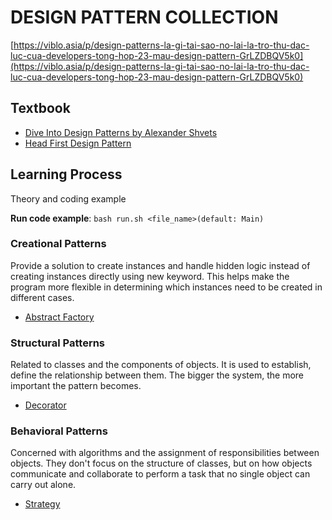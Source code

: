# DESIGN PATTERN COLLECTION

[https://viblo.asia/p/design-patterns-la-gi-tai-sao-no-lai-la-tro-thu-dac-luc-cua-developers-tong-hop-23-mau-design-pattern-GrLZDBQV5k0](https://viblo.asia/p/design-patterns-la-gi-tai-sao-no-lai-la-tro-thu-dac-luc-cua-developers-tong-hop-23-mau-design-pattern-GrLZDBQV5k0)

## Textbook

- [Dive Into Design Patterns by Alexander Shvets](/textbook/Dive%20Into%20Design%20Patterns%20by%20Alexander%20Shvets%20(z-lib.org).pdf)
- [Head First Design Pattern](/textbook/Head_First_Design_Pattern.pdf)

## Learning Process

Theory and coding example

**Run code example**: `bash run.sh <file_name>(default: Main)`

### Creational Patterns

Provide a solution to create instances and handle hidden logic instead of creating instances directly using new keyword. This helps make the program more flexible in determining which instances need to be created in different cases.

- [Abstract Factory](/abstract-factory/README.md)

### Structural Patterns

Related to classes and the components of objects. It is used to establish, define the relationship between them. The bigger the system, the more important the pattern becomes.

- [Decorator](/decorator/README.md)

### Behavioral Patterns

Concerned with algorithms and the assignment of responsibilities between objects. They don't focus on the structure of classes, but on how objects communicate and collaborate to perform a task that no single object can carry out alone.

- [Strategy](/strategy/README.md)
